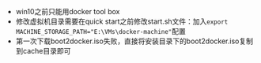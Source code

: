 - win10之前只能用docker tool box
- 修改虚拟机目录需要在quick start之前修改start.sh文件：加入` export MACHINE_STORAGE_PATH="E:\VMs\docker-machine" `配置
- 第一次下载boot2docker.iso失败，直接将安装目录下的boot2docker.iso复制到cache目录即可

